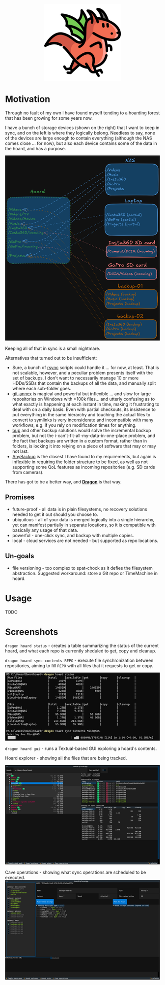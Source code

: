 <p align="center"><img src="doc/dragon.png" width="250px" /></p>

# Motivation

Through no fault of my own I have found myself tending to a hoarding forest that has been growing for some years now.

I have a bunch of storage devices (shown on the right) that I want to keep in sync, and on the left is where they
logically belong. Needless to say, none of the devices are large enough to contain everything (although the NAS comes
close ... for now), but also each device contains some of the data in the hoard, and has a purpose.

<img src="doc/Hoard Graph.png"/>

Keeping all of that in sync is a small nightmare.

Alternatives that turned out to be insufficient:

- Sure, a bunch of [rsync](https://linux.die.net/man/1/rsync) scripts could handle it ... for now, at least. That is not
  scalable, however, and a peculiar
  problem presents itself with the set of backups. I don't want to necessarily manage 10 or more HDDs/SSDs that contain
  the backups of all the data, and manually split where each sub-folder goes.
- [git-annex](https://git-annex.branchable.com/) is magical and powerful but inflexible ... and slow for large
  repositories on
  Windows with >100k files... and utterly confusing as to
  what exactly is happening at each instant in time, making it frustrating to deal with on a daily basis. Even with
  partial checkouts, its insistence to put everything in the same hierarchy and touching the actual files to convert to
  symlinks is very inconsiderate and incompatible with many workflows, e.g. if you rely on modification times for
  anything.
- [bup](https://bup.github.io/) and other backup solutions would solve the incremental backup problem, but not the
  i-can't-fit-all-my-data-in-one-place problem, and the fact that backups are written in a custom format, rather than in
  folders, is locking it into relying on a piece of software that may or may not last.
- [AnyBackup](https://anybackup.sourceforge.net/) is the closest I have found to my requirements, but again is
  inflexible in requiring the folder structure to be fixed, as well as not supporting some QoL features as incoming
  repositories (e.g. SD cards from cameras).

There has got to be a better way, and [**Dragon**](https://github.com/madcowbg/dragon) is that way.

## Promises

- future-proof - all data is in plain filesystems, no recovery solutions needed to get it out should you choose to.
- ubiquitous - all of your data is merged logically into a single hierarchy, yet can manifest partially in separate
  locations, so it is compatible with basically any usage of that data.
- powerful - one-click sync, and backup with multiple copies.
- local - cloud services are not needed - but supported as repo locations.

## Un-goals

- file versioning - too complex to spat-chock as it defies the filesystem abstraction. Suggested workaround: store a Git
  repo or TimeMachine in hoard.

# Usage

TODO

# Screenshots

`dragon hoard status` - creates a table summarizing the status of the current hoard, and what each repo is currently
sheduled to
get, copy and cleanup.

`dragon hoard sync-contents REPO` - execute file synchronization between repositories, aiming to fill `REPO` with all
files that it requests to get or copy.

<img src="doc/status-example-with-sync.png"/>

`dragon hoard gui` - runs a Textual-based GUI exploring a hoard's contents.

Hoard explorer - showing all the files that are being tracked.

<img src="doc/hoard-explorer-gui-example-hoard-explorer.png"/>

Cave operations - showing what sync operations are scheduled to be executed.
<img src="doc/hoard-explorer-gui-example-cave-ops.png"/>
